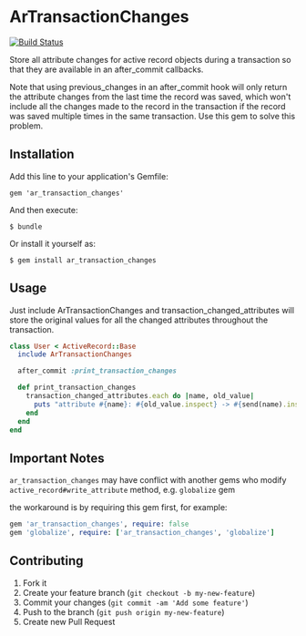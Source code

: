 # ArTransactionChanges
[![Build Status](https://travis-ci.org/dylanahsmith/ar_transaction_changes.png?branch=master)](https://travis-ci.org/dylanahsmith/ar_transaction_changes)

Store all attribute changes for active record objects during a
transaction so that they are available in an after_commit callbacks.

Note that using previous_changes in an after_commit hook will only
return the attribute changes from the last time the record was
saved, which won't include all the changes made to the record in
the transaction if the record was saved multiple times in the same
transaction. Use this gem to solve this problem.

## Installation

Add this line to your application's Gemfile:

    gem 'ar_transaction_changes'

And then execute:

    $ bundle

Or install it yourself as:

    $ gem install ar_transaction_changes

## Usage

Just include ArTransactionChanges and transaction_changed_attributes
will store the original values for all the changed attributes
throughout the transaction.

```ruby
class User < ActiveRecord::Base
  include ArTransactionChanges

  after_commit :print_transaction_changes

  def print_transaction_changes
    transaction_changed_attributes.each do |name, old_value|
      puts "attribute #{name}: #{old_value.inspect} -> #{send(name).inspect}"
    end
  end
end
```

## Important Notes

`ar_transaction_changes` may have conflict with another gems who modify
`active_record#write_attribute` method, e.g. `globalize` gem

the workaround is by requiring this gem first, for example:

```ruby
gem 'ar_transaction_changes', require: false
gem 'globalize', require: ['ar_transaction_changes', 'globalize']

```

## Contributing

1. Fork it
2. Create your feature branch (`git checkout -b my-new-feature`)
3. Commit your changes (`git commit -am 'Add some feature'`)
4. Push to the branch (`git push origin my-new-feature`)
5. Create new Pull Request

